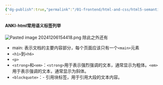 ```yaml
---
{"dg-publish":true,"permalink":"/01-frontend/html-and-css/html5-semantic-elements/","title":"html常用语义化标签","tags":["frontend","html"],"created":"2024-12-06T15:42:55.458+08:00","updated":"2024-12-06T15:45:53.989+08:00"}
---
```


#### ANKI-html常用语义标签列举
![Pasted image 20241206154418.png](/img/user/attachments/Pasted%20image%2020241206154418.png)
除此之外还有
+ main: 表示文档的主要内容部分，每个页面应该只有一个`<main>`元素
+ `<h1>`到`<h6>`
+ `<p>`
+ `<strong>`和`<em>`：`<strong>`用于表示强烈强调的文本，通常显示为粗体。`<em>`用于表示强调的文本，通常显示为斜体。
+ `<blockquote>`：- 引用块标签，用于引用大段的文本内容。